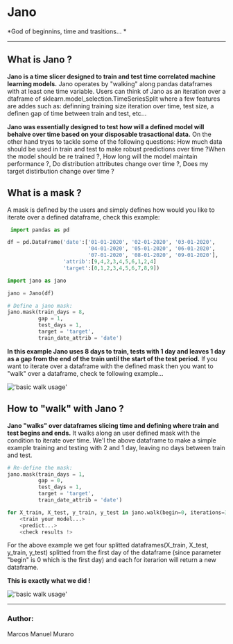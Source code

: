 
# Jano

*God of beginnins, time and trasitions... *

---------------------------------------------------------------

## What is Jano ?

__Jano is a time slicer designed to train and test time correlated machine learning models.__ Jano operates by "walking" along pandas dataframes with at least one time variable. Users can think of Jano as an iteration over a dtaframe of sklearn.model_selection.TimeSeriesSplit where a few features are addes such as: definning training size iteration over time, test size, a definen gap of time between train and test, etc...

__Jano was essentially designed to test how will a defined model will behaive over time based on your disposable trasactional data.__ On the other hand tryes to tackle some of the following questions: How much data should be used in train and test to make robust predictions over time ?When the model should be re trained ?, How long will the model maintain performance ?, Do distribution attributes change over time ?, Does my target distirbution change over time ?

##  What is a mask ?

A mask is defined by the users and simply defines how would you like to iterate over a defined dataframe, check this example: 


```python
 import pandas as pd

df = pd.DataFrame('date':['01-01-2020', '02-01-2020', '03-01-2020',
                          '04-01-2020', '05-01-2020', '06-01-2020',
                          '07-01-2020', '08-01-2020', '09-01-2020'],
                  'attrib':[9,4,2,3,4,5,6,1,2,4]
                  'target':[0,1,2,3,4,5,6,7,8,9])
```


```python
import jano as jano

jano = Jano(df)

# Define a jano mask:
jano.mask(train_days = 8, 
          gap = 1, 
          test_days = 1, 
          target = 'target', 
          train_date_attrib = 'date')
```

__In this example Jano uses 8 days to train, tests with 1 day and leaves 1 day as a gap from the end of the train until the start of the test period.__ If you want to iterate over a dataframe with the defined mask then you want to "walk" over a dataframe, check te following example...

!['basic walk usage'](jano)

## How to "walk" with Jano ?

__Jano "walks" over dataframes slicing time and defining where train and test begins and ends.__ It walks along an user defined mask with the condition to iterate over time. We'l the above dataframe to make a simple example training and testing with 2 and 1 day, leaving no days between train and test.


```python
# Re-define the mask:
jano.mask(train_days = 1, 
          gap = 0, 
          test_days = 1, 
          target = 'target', 
          train_date_attrib = 'date')
```


```python
for X_train, X_test, y_train, y_test in jano.walk(begin=0, iterations=3, shift=0):
    <train your model...>
    <predict...>
    <check results !>
```

For the above example we get four splitted dataframes(X_train, X_test, y_train, y_test) splitted from the first day of the dataframe (since parameter "begin" is 0 which is the first day) and each for iterarion will return a new dataframe.

__This is exactly what we did !__

!['basic walk usage'](jano_walk.gif)

---

### Author:

Marcos Manuel Muraro
